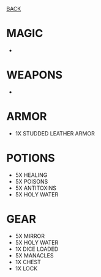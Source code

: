 [BACK](../CURSEOFSTRAHDNOTES.MD)

# MAGIC
-

# WEAPONS
- 

# ARMOR
- 1X STUDDED LEATHER ARMOR

# POTIONS
- 5X HEALING
- 5X POISONS
- 5X ANTITOXINS
- 5X HOLY WATER

# GEAR 
- 5X MIRROR
- 5X HOLY WATER
- 1X DICE LOADED
- 5X MANACLES
- 1X CHEST
- 1X LOCK
